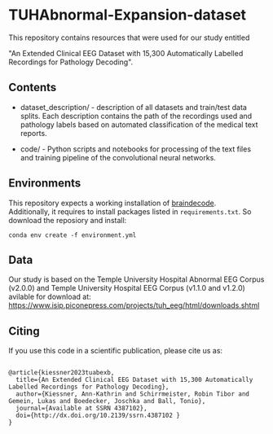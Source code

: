 # TUHAbnormal-Expansion-dataset

This repository contains resources that were used for our study entitled

"An Extended Clinical EEG Dataset with 15,300 Automatically Labelled Recordings for Pathology Decoding".

## Contents

- dataset_description/ - description of all datasets and train/test data splits. Each description contains the path of the recordings used and pathology labels based on automated classification of the medical text reports. 

- code/ - Python scripts and notebooks for processing of the text files and training pipeline of the convolutional neural networks.


## Environments

This repository expects a working installation of [braindecode](https://github.com/braindecode/braindecode).  
Additionally, it requires to install packages listed in `requirements.txt`. So download the reposiory and install:

```
conda env create -f environment.yml
```

## Data

Our study is based on the Temple University Hospital Abnormal EEG Corpus (v2.0.0) and Temple University Hospital EEG Corpus (v1.1.0 and v1.2.0) avilable for download at: https://www.isip.piconepress.com/projects/tuh_eeg/html/downloads.shtml




## Citing

If you use this code in a scientific publication, please cite us as:

```

@article{kiessner2023tuabexb,
  title={An Extended Clinical EEG Dataset with 15,300 Automatically Labelled Recordings for Pathology Decoding},
  author={Kiessner, Ann-Kathrin and Schirrmeister, Robin Tibor and Gemein, Lukas and Boedecker, Joschka and Ball, Tonio},
  journal={Available at SSRN 4387102},
  doi={http://dx.doi.org/10.2139/ssrn.4387102 }
}

```
